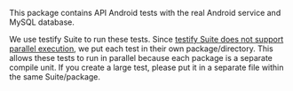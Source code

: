 This package contains API Android tests with the real Android service and MySQL database.

We use testify Suite to run these tests. Since [testify Suite does not support parallel execution](https://github.com/stretchr/testify/issues/187),
we put each test in their own package/directory. This allows these tests to run in parallel because each package is a separate compile unit. If you
create a large test, please put it in a separate file within the same Suite/package.
